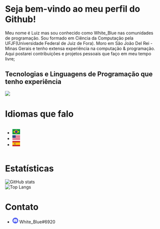 # Seja bem-vindo ao meu perfil do Github!
<p>Meu nome é Luiz mas sou conhecido como White_Blue nas comunidades de programação. Sou formado em Ciência da Computação pela UFJF&#40;Universidade Federal de Juiz de Fora&#41;&#46; Moro em São João Del Rei - Minas Gerais e tenho extensa experiência na computação &amp; programação. Aqui postarei contribuições e projetos pessoais que faço em meu tempo livre;
</p>

## Tecnologias e Linguagens de Programação que tenho experiência
[![](https://skillicons.dev/icons?i=aws,gcp,azure,react,vue,flutter,php,c,cpp,bootstrap,express,flask,java,js,ts,jquery,kotlin,laravel,nextjs,nodejs,nuxtjs,raspberrypi,ruby,sass,rust,tailwind,vscode,lua,cs,html,css,svelte,angular,arduino,go,babel,bash,dart,django,docker,dotnet,eclipse,firebase,delphi)](https://skillicons.dev)

# Idiomas que falo
<div style="display:inline-flex;">
<ul>
<li> <img src="./assets/br-flag.webp" width="25"></li>
<li> <img src="./assets/usa-flag.webp" width="25"></li>
<li> <img src="./assets/es-flag.webp" width="25"></li>
</ul>
</div>

# Estatísticas
![GitHub stats](https://github-readme-stats.vercel.app/api?username=White-Blue1&show_icons=true&theme=dark)<br>
![Top Langs](https://github-readme-stats.vercel.app/api/top-langs/?username=White-Blue1&theme=dark&layout=pie)<br>

# Contato
<ul>
  <li><img src="./assets/assets/discord.png" width="19"> <span>White_Blue#6920</span></li>
</ul>
